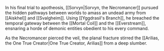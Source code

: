 In his final trial to apotheosis, [[Sorvyn|Sorvyn, the Necromancer]] pursued the hidden pathways between worlds to amass an undead army from [[Aiskhel]] and [[Svalgheim]]. Using [[Yggdrasil's Branch]], he breached the temporal gateway between the [[Mortal Coil]] and the [[Everstream]], ensnaring a horde of demonic entities obedient to his every command.

As the Necromancer pierced the veil, the planal fracture stirred the [[Arilias, the One True Creator|One True Creator, Arilias]] from a deep slumber. 